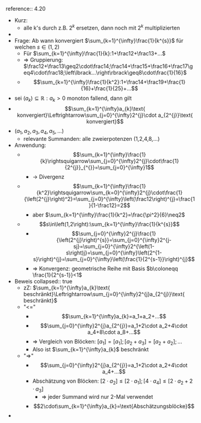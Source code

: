 reference:: 4.20

- Kurz:
	- alle k's durch z.B. $2^{k}$ ersetzen, dann noch mit $2^{k}$ multiplizierten
-
- Frage: Ab wann konvergiert $\sum_{k=1}^{\infty}\frac{1}{k^{s}}$ für welchen $s\in\left(1,2\right)$
	- Für $\sum_{k=1}^{\infty}\frac{1}{k}:1+\frac12+\frac13+...$
	- => Gruppierung: $\frac12+\frac13\geq2\cdot\frac14;\frac14+\frac15+\frac16+\frac17\geq4\cdot\frac18;\left\lbrack...\right\rbrack\geq8\cdot\frac{1}{16}$
	- $$\sum_{k=1}^{\infty}\frac{1}{k^2}:1+\frac14+\frac19+\frac{1}{16}+\frac{1}{25}+...$$
- sei $\left(a_{k}\right)\subseteq\mathbb{R}:a_{k}>0$ monoton fallend, dann gilt
- $$\sum_{k=1}^{\infty}a_{k}\text{ konvergiert}\Leftrightarrow\sum_{j=0}^{\infty}2^{j}\cdot a_{2^{j}}\text{ konvergiert}$$
- $\left(a_1,a_2,a_3,a_4,a_5,...\right)$
	- relevante Summanden: alle zweierpotenzen (1,2,4,8,...)
- Anwendung:
	- $$\sum_{k=1}^{\infty}\frac{1}{k}\rightsquigarrow\sum_{j=0}^{\infty}2^{j}\cdot\frac{1}{2^{j}}_{^{}}=\sum_{j=0}^{\infty}1$$
		- -> Divergenz
	- $$\sum_{k=1}^{\infty}\frac{1}{k^2}\rightsquigarrow\sum_{k=0}^{\infty}2^{j}\cdot\frac{1}{\left(2^{j}\right)^2}=\sum_{j=0}^{\infty}\left(\frac12\right)^{j}=\frac{1}{1-\frac12}=2$$
		- aber $\sum_{k=1}^{\infty}\frac{1}{k^2}=\frac{\pi^2}{6}\neq2$
	- $$s\in\left(1,2\right):\sum_{k=1}^{\infty}\frac{1}{k^{s}}$$
		- $$\sum_{j=0}^{\infty}2^{j}\frac{1}{\left(2^{j}\right)^{s}}=\sum_{j=0}^{\infty}2^{j-sj}=\sum_{j=0}^{\infty}2^{\left(1-s\right)j}=\sum_{j=0}^{\infty}\left(2^{1-s}\right)^{j}=\sum_{j=0}^{\infty}\left(\frac{1}{2^{s-1}}\right)^{j}$$
		- => Konvergenz: geometrische Reihe mit Basis $b\coloneqq \frac{1}{2^{s-1}}<1$
- Beweis
  collapsed:: true
	- zZ: $\sum_{k=1}^{\infty}a_{k}\text{ beschränkt}\Leftrightarrow\sum_{j=0}^{\infty}2^{j}a_{2^{j}}\text{ beschränkt}$
	- "<="
		- $$\sum_{k=1}^{\infty}a_{k}=a_1+a_2+...$$
		- $$\sum_{j=0}^{\infty}2^{j}a_{2^{j}}=a_1+2\cdot a_2+4\cdot a_4+8\cdot a_8+...$$
		- => Vergleich von Blöcken: $\left\lbrack a_1\right\rbrack=\left\lbrack a_1\right\rbrack;\left\lbrack a_2+a_3\right\rbrack=\left\lbrack a_2+a_2\right\rbrack;...$
		- Also ist $\sum_{k=1}^{\infty}a_{k}$ beschränkt
	- "=>"
		- $$\sum_{j=0}^{\infty}2^{j}a_{2^{j}}=a_1+2\cdot a_2+4\cdot a_4+...$$
		- Abschätzung von Blöcken: $\left\lbrack2\cdot a_2\right\rbrack\leq\left\lbrack2\cdot a_1\right\rbrack;\left\lbrack4\cdot a_4\right\rbrack\leq\left\lbrack2\cdot a_2+2\cdot a_3\right\rbrack$
			- => jeder Summand wird nur 2-Mal verwendet
		- $$2\cdot\sum_{k=1}^{\infty}a_{k}=\text{Abschätzungsblöcke}$$
-